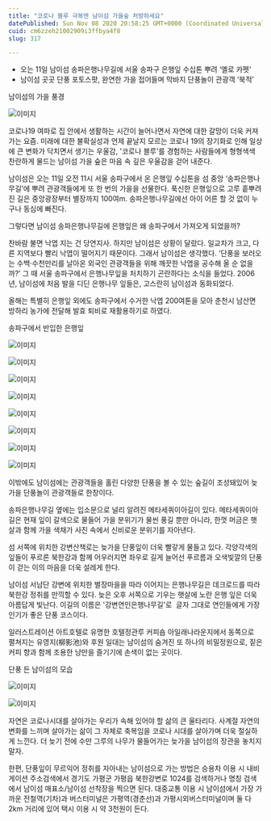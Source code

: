 ```yaml
---
title: "코로나 블루 극복엔 남이섬 가을숲 처방하세요"
datePublished: Sun Nov 08 2020 20:58:25 GMT+0000 (Coordinated Universal Time)
cuid: cm6zzeh21002909i3ffbya4f8
slug: 317

---
```



- 오는 11일 남이섬 송파은행나무길에 서울 송파구 은행잎 수십톤 뿌려 ‘옐로 카펫’
- 남이섬 곳곳 단풍 포토스팟, 완연한 가을 접어들며 막바지 단풍놀이 관광객 ‘북적’

남이섬의 가을 풍경

![이미지](https://cdn.hashnode.com/res/hashnode/image/upload/v1739248049389/4a05e5d8-d7f8-4fa6-ac05-61d632dcfbe1.jpeg)

코로나19 여파로 집 안에서 생활하는 시간이 늘어나면서 자연에 대한 갈망이 더욱 커져가는 요즘. 미래에 대한 불확실성과 언제 끝날지 모르는 코로나 19의 장기화로 인해 일상에 큰 변화가 닥치면서 생기는 우울감, '코로나 블루'를 경험하는 사람들에게 형형색색 찬란하게 물드는 남이섬 가을 숲은 마음 속 깊은 우울감을 걷어 내준다.

남이섬은 오는 11일 오전 11시 서울 송파구에서 온 은행잎 수십톤을 섬 중앙 ‘송파은행나무길’에 뿌려 관광객들에게 또 한 번의 가을을 선물한다. 푹신한 은행잎으로 고루 흩뿌려진 길은 중앙광장부터 별장까지 100여m. 송파은행나무길에선 아이 어른 할 것 없이 누구나 동심에 빠진다.

그렇다면 남이섬 송파은행나무길에 은행잎은 왜 송파구에서 가져오게 되었을까?

찬바람 불면 낙엽 지는 건 당연지사. 하지만 남이섬은 상황이 달랐다. 일교차가 크고, 다른 지역보다 빨리 낙엽이 떨어지기 때문이다. 그래서 남이섬은 생각했다. ‘단풍을 보러오는 수백·수천만리를 날아온 외국인 관광객들을 위해 깨끗한 낙엽을 공수해 올 순 없을까?’ 그 때 서울 송파구에서 은행나무잎을 처치하기 곤란하다는 소식을 들었다. 2006년, 남이섬에 처음 발을 디딘 은행나무 잎들은, 고스란히 남이섬과 동화되었다.

올해는 특별히 은행잎 외에도 송파구에서 수거한 낙엽 200여톤을 모아 춘천시 남산면 방하리 농가에 전달해 발효 퇴비로 재활용하기로 하였다.

송파구에서 반입한 은행잎

![이미지](https://blog.kakaocdn.net/dn/PUfNe/btqMN3p76pZ/nVWyuFfQIQsDnU4777OCyK/img.jpg)

![이미지](https://blog.kakaocdn.net/dn/bltQyW/btqMPhan5EG/yCKx7cweb6kdmMAsoKEhlK/img.jpg)

![이미지](https://blog.kakaocdn.net/dn/J1DTl/btqMVCSkzJd/EKN5muxLxQrN1KndFhAsg1/img.jpg)

![이미지](https://blog.kakaocdn.net/dn/bWFy6E/btqMVDKuvfO/fk6qSf5W9nrYakiyLnPM21/img.jpg)

![이미지](https://blog.kakaocdn.net/dn/vWovx/btqMPhBtABl/KR587fRkXp3a34apfngC2K/img.jpg)

![이미지](https://blog.kakaocdn.net/dn/bhWNEo/btqMOxxKsIo/FzKHTHFRsy6sZrQ5O9RiK1/img.jpg)

![이미지](https://cdn.hashnode.com/res/hashnode/image/upload/v1739248070963/935f181f-c417-49fe-a4ff-e132d5c17733.jpeg)

![이미지](https://blog.kakaocdn.net/dn/bDOF9S/btqMPi1r0x4/22liqgQRjD5Fu3L1IKpKW0/img.jpg)

이밖에도 남이섬에는 관광객들을 홀린 다양한 단풍을 볼 수 있는 숲길이 조성돼있어 늦가을 단풍놀이 관광객들로 한창이다.

송파은행나무길 옆에는 입소문으로 널리 알려진 메타세쿼이아길이 있다. 메타세쿼이아길은 현재 잎이 갈색으로 물들어 가을 분위기가 물씬 풍길 뿐만 아니라, 한껏 머금은 햇살과 함께 가을 색채가 사진 속에서 신비로운 분위기를 자아낸다.

섬 서쪽에 위치한 강변산책로는 늦가을 단풍잎이 더욱 빨갛게 물들고 있다. 각양각색의 잎들이 푸르른 북한강과 함께 어우러지면 좌우로 길게 늘어선 푸르름과 오색빛깔의 단풍이 걷는 이의 마음을 더욱 설레게 한다.

남이섬 서남단 강변에 위치한 별장마을을 따라 이어지는 은행나무길은 데크로드를 따라 북한강 정취를 만끽할 수 있다. 늦은 오후 서쪽으로 기우는 햇살에 노란 은행 잎은 더욱 아름답게 빛난다. 이길의 이름은 '강변연인은행나무길'로  글자 그대로 연인들에게 가장 인기가 좋은 단풍 코스이다.

일러스트레이션 아트호텔로 유명한 호텔정관루 커피숍 아일래나라운지에서 동쪽으로 펼쳐지는 유영지(柳影池)와 후원 일대는 남이섬의 숨겨진 또 하나의 비밀정원으로, 짙은 커피 향과 함께 조용한 낭만을 즐기기에 손색이 없는 곳이다.

단풍 든 남이섬의 모습

![이미지](https://cdn.hashnode.com/res/hashnode/image/upload/v1739248077096/8c120409-b626-4487-ac95-a91c969228da.jpeg)

![이미지](https://blog.kakaocdn.net/dn/cpgihJ/btqMPimQlgG/KzbBKbk8zeCLbKRgBquVt1/img.jpg)

자연은 코로나시대를 살아가는 우리가 속해 있어야 할 삶의 큰 울타리다. 사계절 자연의 변화를 느끼며 살아가는 삶이 그 자체로 축복임을 코로나 시대를 살아가며 더욱 절실하게 느낀다. 더 늦기 전에 수만 그루의 나무가 물들어가는 늦가을 남이섬의 장관을 놓치지 말자.

한편, 단풍잎이 무르익어 정취를 자아내는 남이섬으로 가는 방법은 승용차 이용 시 내비게이션 주소검색에서 경기도 가평군 가평읍 북한강변로 1024를 검색하거나 명칭 검색에서 남이섬 매표소/남이섬 선착장을 찍으면 된다. 대중교통 이용 시 남이섬에서 가장 가까운 전철역(기차)과 버스터미널은 가평역(경춘선)과 가평시외버스터미널이며 둘 다 2km 거리에 있어 택시 이용 시 약 3천원이 든다.